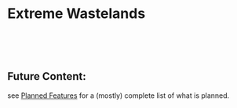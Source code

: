 # Extreme Wastelands <!-- [![Project](http://cf.way2muchnoise.eu/full_0_downloads.svg)](https://minecraft.curseforge.com/projects/0) -->

<!--

<br/>

#### Download latest:
[![Download](https://curse.nikky.moe/api/img/0?logo)](https://curse.nikky.moe/api/url/0)

#### All Downloads:
[![Files](https://curse.nikky.moe/api/img/0/files?logo)](https://minecraft.curseforge.com/projects/0/files)

-->

<br/>
<br/>
<br/>

## Future Content:
see [Planned Features](planned.md) for a (mostly) complete list of what is planned.
